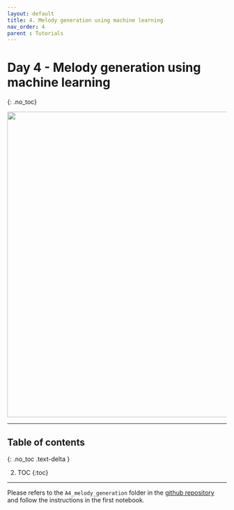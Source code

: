 ```yaml
---
layout: default
title: 4. Melody generation using machine learning
nav_order: 4
parent : Tutorials
---
```


# Day 4 - Melody generation using machine learning
{: .no_toc}

<image src="https://upload.wikimedia.org/wikipedia/commons/d/df/Partition_musique_film_inconnu.jpg" style="width: 700px; display: block; margin-left: auto; margin-right: auto;"/>

---

## Table of contents
{: .no_toc .text-delta }

2. TOC
{:toc}

---

Please refers to the `A4_melody_generation` folder in the [github repository](https://github.com/aica-wavelab/aica-assignments) and follow the instructions in the first notebook.



